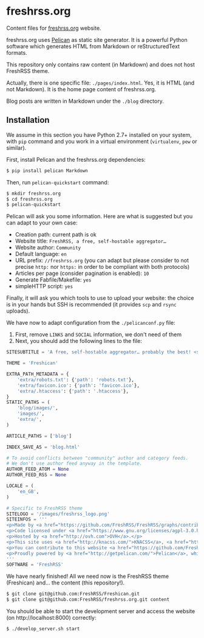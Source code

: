 # freshrss.org

Content files for [freshrss.org](http://freshrss.org) website.

freshrss.org uses [Pelican](http://getpelican.com/) as static site generator. It is a powerful Python software which generates HTML from Markdown or reStructuredText formats.

This repository only contains raw content (in Markdown) and does not host FreshRSS theme.

Actually, there is one specific file: `./pages/index.html`. Yes, it is HTML (and not Markdown). It is the home page content of freshrss.org.

Blog posts are written in Markdown under the `./blog` directory.

## Installation

We assume in this section you have Python 2.7+ installed on your system, with `pip` command and you work in a virtual environment (`virtualenv`, `pew` or similar).

First, install Pelican and the freshrss.org dependencies:

```bash
$ pip install pelican Markdown
```

Then, run `pelican-quickstart` command:

```bash
$ mkdir freshrss.org
$ cd freshrss.org
$ pelican-quickstart
```

Pelican will ask you some information. Here are what is suggested but you can adapt to your own case:

- Creation path: current path is ok
- Website title: `FreshRSS, a free, self-hostable aggregator…`
- Website author: `Community`
- Default language: `en`
- URL prefix: `//freshrss.org` (you can adapt but please consider to not precise `http:` nor `https:` in order to be compliant with both protocols)
- Articles per page (consider pagination is enabled): `10`
- Generate Fabfile/Makefile: `yes`
- simpleHTTP script: `yes`

Finally, it will ask you which tools to use to upload your website: the choice is in your hands but SSH is recommended (it provides `scp` and `rsync` uploads).

We have now to adapt configuration from the `./pelicanconf.py` file:

1. First, remove `LINKS` and `SOCIAL` information, we don't need of them
2. Next, you should add the following lines to the file:

```python
SITESUBTITLE = 'A free, self-hostable aggregator… probably the best! <small>(in our opinion)</small>'

THEME = 'Freshican'

EXTRA_PATH_METADATA = {
    'extra/robots.txt': {'path': 'robots.txt'},
    'extra/favicon.ico': {'path': 'favicon.ico'},
    'extra/.htaccess': {'path': '.htaccess'},
}
STATIC_PATHS = (
    'blog/images/',
    'images/',
    'extra/',
)

ARTICLE_PATHS = ['blog']

INDEX_SAVE_AS = 'blog.html'

# To avoid conflicts between "community" author and category feeds.
# We don't use author feed anyway in the template.
AUTHOR_FEED_ATOM = None
AUTHOR_FEED_RSS = None

LOCALE = (
    'en_GB',
)

# Specific to FreshRSS theme
SITELOGO = '/images/freshrss_logo.png'
SITEINFOS = '''
<p>Made by <a href="https://github.com/FreshRSS/FreshRSS/graphs/contributors">amazing contributors</a>.</p>
<p>Code licensed under <a href="https://www.gnu.org/licenses/agpl-3.0.html">AGPL</a>.</p>
<p>Hosted by <a href="http://ovh.com">OVH</a>.</p>
<p>This site uses <a href="http://knacss.com/">KNACSS</a>, <a href="http://ftp.gnome.org/pub/GNOME/sources/gnome-icon-theme-symbolic/">GNOME icons</a> and <a href="https://icomoon.io/">Icomoon icons</a>.<br /><br /></p>
<p>You can contribute to this website <a href="https://github.com/FreshRSS/freshrss.org">on GitHub</a>.</p>
<p>Proudly powered by <a href="http://getpelican.com/">Pelican</a>, which takes great advantage of <a href="http://python.org">Python</a>.</p>
'''
SOFTWARE = 'FreshRSS'

```

We have nearly finished! All we need now is the FreshRSS theme (Freshican) and... the content (this repository!).

```bash
$ git clone git@github.com:FreshRSS/Freshican.git
$ git clone git@github.com:FreshRSS/freshrss.org.git content
```

You should be able to start the development server and access the website (on http://localhost:8000) correctly:

```bash
$ ./develop_server.sh start
```
